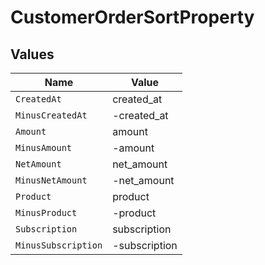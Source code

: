 # CustomerOrderSortProperty


## Values

| Name                | Value               |
| ------------------- | ------------------- |
| `CreatedAt`         | created_at          |
| `MinusCreatedAt`    | -created_at         |
| `Amount`            | amount              |
| `MinusAmount`       | -amount             |
| `NetAmount`         | net_amount          |
| `MinusNetAmount`    | -net_amount         |
| `Product`           | product             |
| `MinusProduct`      | -product            |
| `Subscription`      | subscription        |
| `MinusSubscription` | -subscription       |